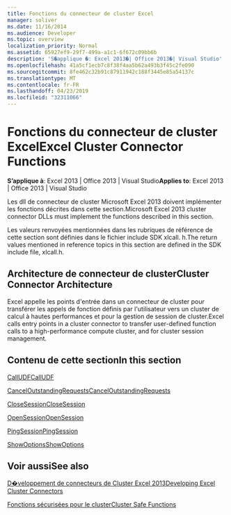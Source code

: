 ```yaml
---
title: Fonctions du connecteur de cluster Excel
manager: soliver
ms.date: 11/16/2014
ms.audience: Developer
ms.topic: overview
localization_priority: Normal
ms.assetid: 65927ef9-29f7-499a-a1c1-6f672c09bb6b
description: 'S�applique �: Excel 2013�| Office 2013�| Visual Studio'
ms.openlocfilehash: 41a5cf1ecb7c8f38f4aa5b62a493b3f45c2fe090
ms.sourcegitcommit: 8fe462c32b91c87911942c188f3445e85a54137c
ms.translationtype: MT
ms.contentlocale: fr-FR
ms.lasthandoff: 04/23/2019
ms.locfileid: "32311066"
---
```

# <a name="excel-cluster-connector-functions"></a><span data-ttu-id="7b9b8-103">Fonctions du connecteur de cluster Excel</span><span class="sxs-lookup"><span data-stu-id="7b9b8-103">Excel Cluster Connector Functions</span></span>

 <span data-ttu-id="7b9b8-104">**S’applique à**: Excel 2013 | Office 2013 | Visual Studio</span><span class="sxs-lookup"><span data-stu-id="7b9b8-104">**Applies to**: Excel 2013 | Office 2013 | Visual Studio</span></span> 
  
<span data-ttu-id="7b9b8-105">Les dll de connecteur de cluster Microsoft Excel 2013 doivent implémenter les fonctions décrites dans cette section.</span><span class="sxs-lookup"><span data-stu-id="7b9b8-105">Microsoft Excel 2013 cluster connector DLLs must implement the functions described in this section.</span></span>
  
<span data-ttu-id="7b9b8-106">Les valeurs renvoyées mentionnées dans les rubriques de référence de cette section sont définies dans le fichier include SDK xlcall. h.</span><span class="sxs-lookup"><span data-stu-id="7b9b8-106">The return values mentioned in reference topics in this section are defined in the SDK include file, xlcall.h.</span></span>
  
## <a name="cluster-connector-architecture"></a><span data-ttu-id="7b9b8-107">Architecture de connecteur de cluster</span><span class="sxs-lookup"><span data-stu-id="7b9b8-107">Cluster Connector Architecture</span></span>

<span data-ttu-id="7b9b8-108">Excel appelle les points d'entrée dans un connecteur de cluster pour transférer les appels de fonction définis par l'utilisateur vers un cluster de calcul à hautes performances et pour la gestion de session de cluster.</span><span class="sxs-lookup"><span data-stu-id="7b9b8-108">Excel calls entry points in a cluster connector to transfer user-defined function calls to a high-performance compute cluster, and for cluster session management.</span></span>
  
## <a name="in-this-section"></a><span data-ttu-id="7b9b8-109">Contenu de cette section</span><span class="sxs-lookup"><span data-stu-id="7b9b8-109">In this section</span></span>

[<span data-ttu-id="7b9b8-110">CallUDF</span><span class="sxs-lookup"><span data-stu-id="7b9b8-110">CallUDF</span></span>](calludf.md)
  
[<span data-ttu-id="7b9b8-111">CancelOutstandingRequests</span><span class="sxs-lookup"><span data-stu-id="7b9b8-111">CancelOutstandingRequests</span></span>](canceloutstandingrequests.md)
  
[<span data-ttu-id="7b9b8-112">CloseSession</span><span class="sxs-lookup"><span data-stu-id="7b9b8-112">CloseSession</span></span>](closesession.md)
  
[<span data-ttu-id="7b9b8-113">OpenSession</span><span class="sxs-lookup"><span data-stu-id="7b9b8-113">OpenSession</span></span>](opensession.md)
  
[<span data-ttu-id="7b9b8-114">PingSession</span><span class="sxs-lookup"><span data-stu-id="7b9b8-114">PingSession</span></span>](pingsession.md)
  
[<span data-ttu-id="7b9b8-115">ShowOptions</span><span class="sxs-lookup"><span data-stu-id="7b9b8-115">ShowOptions</span></span>](showoptions.md)
  
## <a name="see-also"></a><span data-ttu-id="7b9b8-116">Voir aussi</span><span class="sxs-lookup"><span data-stu-id="7b9b8-116">See also</span></span>



[<span data-ttu-id="7b9b8-117">D�veloppement de connecteurs de Cluster Excel 2013</span><span class="sxs-lookup"><span data-stu-id="7b9b8-117">Developing Excel Cluster Connectors</span></span>](developing-excel-cluster-connectors.md)
  
[<span data-ttu-id="7b9b8-118">Fonctions sécurisées pour le cluster</span><span class="sxs-lookup"><span data-stu-id="7b9b8-118">Cluster Safe Functions</span></span>](cluster-safe-functions.md)

